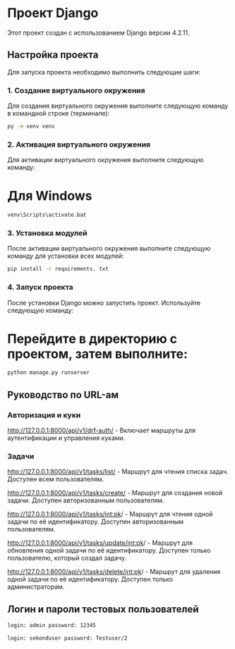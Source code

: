 # Проект Django

Этот проект создан с использованием Django версии 4.2.11.

## Настройка проекта

Для запуска проекта необходимо выполнить следующие шаги:

### 1. Создание виртуального окружения

Для создания виртуального окружения выполните следующую команду в командной строке (терминале):

```bash
py -m venv venv
```
### 2. Активация виртуального окружения
Для активации виртуального окружения выполните следующую команду:

# Для Windows
```bash
venv\Scripts\activate.bat
```
### 3. Установка модулей
После активации виртуального окружения выполните следующую команду для установки всех модулей:

```bash
pip install -r requirements. txt
```
### 4. Запуск проекта
После установки Django можно запустить проект. Используйте следующую команду:


# Перейдите в директорию с проектом, затем выполните:
```bash
python manage.py runserver
```

## Руководство по URL-ам
### Авторизация и куки
http://127.0.0.1:8000/api/v1/drf-auth/ - Включает маршруты для аутентификации и управления куками.
### Задачи
http://127.0.0.1:8000/api/v1/tasks/list/ - Маршрут для чтения списка задач. Доступен всем пользователям.

http://127.0.0.1:8000/api/v1/tasks/create/ - Маршрут для создания новой задачи. Доступен авторизованным пользователям.

http://127.0.0.1:8000/api/v1/tasks/<int:pk>/ - Маршрут для чтения одной задачи по её идентификатору. Доступен авторизованным пользователям.

http://127.0.0.1:8000/api/v1/tasks/update/<int:pk>/ - Маршрут для обновления одной задачи по её идентификатору. Доступен только пользователю, который создал задачу.

http://127.0.0.1:8000/api/v1/tasks/delete/<int:pk>/ - Маршрут для удаления одной задачи по её идентификатору. Доступен только администраторам.


## Логин и пароли тестовых пользователей
```bash
login: admin password: 12345
```
```bash
login: sekonduser password: Testuser/2
```
